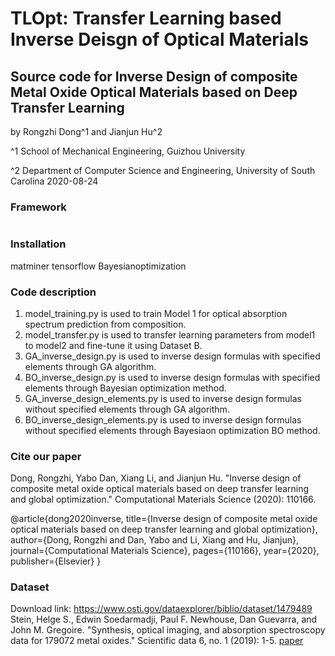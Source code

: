 # TLOpt:  Transfer Learning based Inverse Deisgn of Optical Materials 

## Source code for Inverse Design of composite Metal Oxide Optical Materials based on Deep Transfer Learning

by Rongzhi Dong^1 and Jianjun Hu^2

^1 School of Mechanical Engineering, Guizhou University

^2 Department of Computer Science and Engineering, University of South Carolina
2020-08-24


### Framework

<img source="framework.jpg" width=600>

### Installation

matminer
tensorflow
Bayesianoptimization

### Code description

1. model_training.py is used to train Model 1 for optical absorption spectrum prediction from composition.
2. model_transfer.py is used to transfer learning parameters from model1 to model2 and fine-tune it using Dataset B.
3. GA_inverse_design.py is used to inverse design formulas with specified elements through GA algorithm. 
4. BO_inverse_design.py is used to inverse design formulas with specified elements through Bayesian optimization method.
5. GA_inverse_design_elements.py is used to inverse design formulas without specified elements through GA algorithm.
6. BO_inverse_design_elements.py is used to inverse design formulas without specified elements through Bayesiaon optimization BO method.

### Cite our paper

Dong, Rongzhi, Yabo Dan, Xiang Li, and Jianjun Hu. "Inverse design of composite metal oxide optical materials based on deep transfer learning and global optimization." Computational Materials Science (2020): 110166.

@article{dong2020inverse,
  title={Inverse design of composite metal oxide optical materials based on deep transfer learning and global optimization},
  author={Dong, Rongzhi and Dan, Yabo and Li, Xiang and Hu, Jianjun},
  journal={Computational Materials Science},
  pages={110166},
  year={2020},
  publisher={Elsevier}
}


### Dataset

Download link: https://www.osti.gov/dataexplorer/biblio/dataset/1479489
Stein, Helge S., Edwin Soedarmadji, Paul F. Newhouse, Dan Guevarra, and John M. Gregoire. "Synthesis, optical imaging, and absorption 
spectroscopy data for 179072 metal oxides." Scientific data 6, no. 1 (2019): 1-5. [paper](https://www.nature.com/articles/s41597-019-0019-4)
